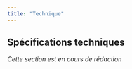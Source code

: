 ```yaml
---
title: "Technique"
---
```


## Spécifications techniques

*Cette section est en cours de rédaction* 